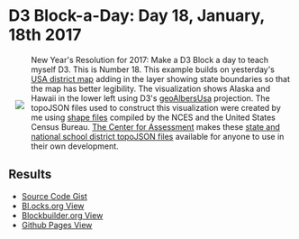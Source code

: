 # D3 Block-a-Day: Day 18, January, 18th 2017

<a href="https://dbetebenner.github.io/D3_01182017/"><img src="https://gist.githubusercontent.com/dbetebenner/fdec153106e964f9f71e69f2912454da/raw/313bdf98a475bfc1337a99d16477d0cff16d2919/thumbnail.png" align="left" hspace="12" vspace="80"></a>

New Year's Resolution for 2017: Make a D3 Block a day to teach myself D3. This is Number 18. This example
builds on yesterday's [USA district map](https://github.com/dbetebenner/D3_01172017) adding in the layer showing
state boundaries so that the map has better legibility. The visualization shows Alaska and Hawaii in the lower left
using D3's [geoAlbersUsa](https://github.com/d3/d3-geo/blob/master/README.md#geoAlbersUsa) projection.
The topoJSON files used to construct this visualization were created by me using
[shape files](https://nces.ed.gov/programs/edge/geographicDistrictBoundary.aspx) compiled by the NCES and the United States Census Bureau.
[The Center for Assessment](https://github.com/CenterForAssessment) makes these
[state and national school district topoJSON files](https://github.com/CenterForAssessment/SGPspatialData) available
for anyone to use in their own development.

## Results

* [Source Code Gist](https://gist.github.com/dbetebenner/fdec153106e964f9f71e69f2912454da)
* [Bl.ocks.org View](http://bl.ocks.org/dbetebenner/fdec153106e964f9f71e69f2912454da)
* [Blockbuilder.org View](http://blockbuilder.org/dbetebenner/fdec153106e964f9f71e69f2912454da)
* [Github Pages View](https://dbetebenner.github.io/D3_01182017/)
